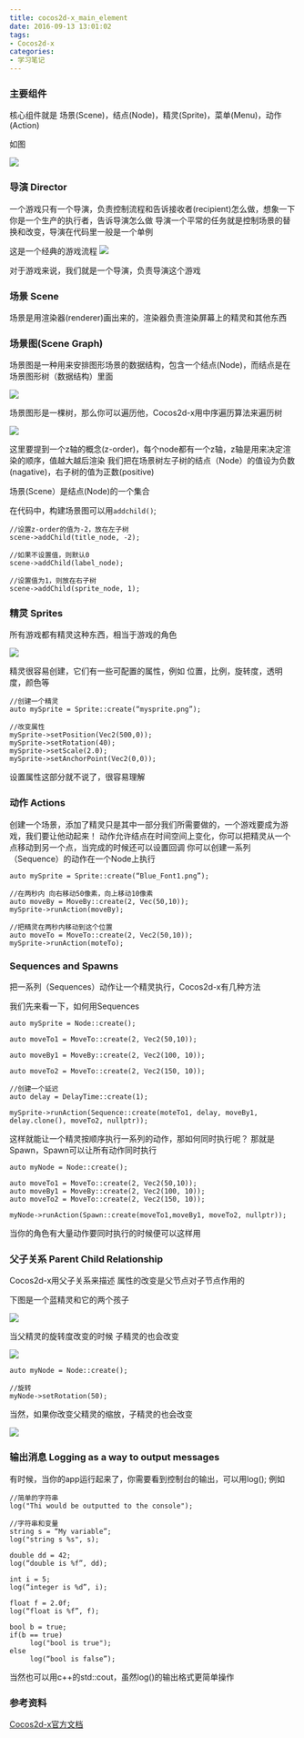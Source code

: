 ```yaml
---
title: cocos2d-x_main_element
date: 2016-09-13 13:01:02
tags:
- Cocos2d-x
categories:
- 学习笔记
---
```


### 主要组件
核心组件就是 场景(Scene)，结点(Node)，精灵(Sprite)，菜单(Menu)，动作(Action)

<!-- more -->

如图

![](http://7xsnb0.com1.z0.glb.clouddn.com/2016-09-13-15%3A44%3A16.jpg)

### 导演 Director
一个游戏只有一个导演，负责控制流程和告诉接收者(recipient)怎么做，想象一下你是一个生产的执行者，告诉导演怎么做
导演一个平常的任务就是控制场景的替换和改变，导演在代码里一般是一个单例

这是一个经典的游戏流程
![](http://7xsnb0.com1.z0.glb.clouddn.com/2016-09-13-15%3A45%3A19.jpg)

对于游戏来说，我们就是一个导演，负责导演这个游戏

### 场景 Scene
场景是用渲染器(renderer)画出来的，渲染器负责渲染屏幕上的精灵和其他东西

### 场景图(Scene Graph)
场景图是一种用来安排图形场景的数据结构，包含一个结点(Node)，而结点是在场景图形树（数据结构）里面

![](http://7xsnb0.com1.z0.glb.clouddn.com/2016-09-13-15%3A48%3A16.jpg)

场景图形是一棵树，那么你可以遍历他，Cocos2d-x用中序遍历算法来遍历树

![](http://7xsnb0.com1.z0.glb.clouddn.com/2016-09-13-15%3A48%3A47.jpg)

这里要提到一个z轴的概念(z-order)，每个node都有一个z轴，z轴是用来决定渲染的顺序，值越大越后渲染
我们把在场景树左子树的结点（Node）的值设为负数(nagative)，右子树的值为正数(positive)

场景(Scene）是结点(Node)的一个集合

在代码中，构建场景图可以用`addchild()`;

```
//设置z-order的值为-2，放在左子树
scene->addChild(title_node, -2);

//如果不设置值，则默认0
scene->addChild(label_node);

//设置值为1，则放在右子树
scene->addChild(sprite_node, 1);
```

### 精灵 Sprites
所有游戏都有精灵这种东西，相当于游戏的角色

![](http://7xsnb0.com1.z0.glb.clouddn.com/2016-09-13-15%3A50%3A41.jpg)

精灵很容易创建，它们有一些可配置的属性，例如 位置，比例，旋转度，透明度，颜色等

```
//创建一个精灵
auto mySprite = Sprite::create(“mysprite.png”);

//改变属性
mySprite->setPosition(Vec2(500,0));
mySprite->setRotation(40);
mySprite->setScale(2.0);
mySprite->setAnchorPoint(Vec2(0,0));
```

设置属性这部分就不说了，很容易理解

### 动作 Actions
创建一个场景，添加了精灵只是其中一部分我们所需要做的，一个游戏要成为游戏，我们要让他动起来！
动作允许结点在时间空间上变化，你可以把精灵从一个点移动到另一个点，当完成的时候还可以设置回调
你可以创建一系列（Sequence）的动作在一个Node上执行

```
auto mySprite = Sprite::create(“Blue_Font1.png”);

//在两秒内 向右移动50像素，向上移动10像素
auto moveBy = MoveBy::create(2, Vec(50,10));
mySprite->runAction(moveBy);

//把精灵在两秒内移动到这个位置
auto moveTo = MoveTo::create(2, Vec2(50,10));
mySprite->runAction(moteTo);
```

### Sequences and Spawns
把一系列（Sequences）动作让一个精灵执行，Cocos2d-x有几种方法

我们先来看一下，如何用Sequences

```
auto mySprite = Node::create();

auto moveTo1 = MoveTo::create(2, Vec2(50,10));

auto moveBy1 = MoveBy::create(2, Vec2(100, 10));

auto moveTo2 = MoveTo::create(2, Vec2(150, 10));

//创建一个延迟
auto delay = DelayTime::create(1);

mySprite->runAction(Sequence::create(moteTo1, delay, moveBy1, delay.clone(), moveTo2, nullptr));
```

这样就能让一个精灵按顺序执行一系列的动作，那如何同时执行呢？
那就是Spawn，Spawn可以让所有动作同时执行

```
auto myNode = Node::create();

auto moveTo1 = MoveTo::create(2, Vec2(50,10));
auto moveBy1 = MoveBy::create(2, Vec2(100, 10));
auto moveTo2 = MoveTo::create(2, Vec2(150, 10));

myNode->runAction(Spawn::create(moveTo1,moveBy1, moveTo2, nullptr));
```

当你的角色有大量动作要同时执行的时候便可以这样用

### 父子关系 Parent Child Relationship
Cocos2d-x用父子关系来描述 属性的改变是父节点对子节点作用的

下图是一个蓝精灵和它的两个孩子

![](http://7xsnb0.com1.z0.glb.clouddn.com/2016-09-13-15%3A54%3A45.jpg)

当父精灵的旋转度改变的时候 子精灵的也会改变

![](http://7xsnb0.com1.z0.glb.clouddn.com/2016-09-13-15%3A55%3A03.jpg)

```
auto myNode = Node::create();

//旋转
myNode->setRotation(50);
```

当然，如果你改变父精灵的缩放，子精灵的也会改变

![](http://7xsnb0.com1.z0.glb.clouddn.com/2016-09-13-15%3A55%3A39.jpg)

### 输出消息 Logging as a way to output messages
有时候，当你的app运行起来了，你需要看到控制台的输出，可以用log();
例如

```
//简单的字符串
log("Thi would be outputted to the console");

//字符串和变量
string s = “My variable”;
log("string s %s", s);

double dd = 42;
log(“double is %f”, dd);

int i = 5;
log(“integer is %d”, i);

float f = 2.0f;
log(“float is %f”, f);

bool b = true;
if(b == true)
     log("bool is true");
else
     log(“bool is false”);
```
     
当然也可以用c++的std::cout，虽然log()的输出格式更简单操作

### 参考资料

[Cocos2d-x官方文档](http://cocos2d-x.org/docs/cocos2d-x/en/index.html)


